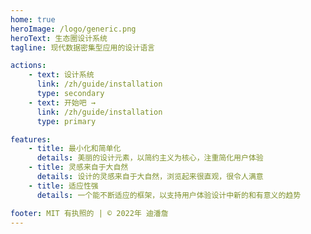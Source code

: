```yaml
---
home: true
heroImage: /logo/generic.png
heroText: 生态圈设计系统
tagline: 现代数据密集型应用的设计语言

actions:
    - text: 设计系统
      link: /zh/guide/installation
      type: secondary
    - text: 开始吧 →
      link: /zh/guide/installation
      type: primary

features:
    - title: 最小化和简单化
      details: 美丽的设计元素，以简约主义为核心，注重简化用户体验
    - title: 灵感来自于大自然
      details: 设计的灵感来自于大自然，浏览起来很直观，很令人满意
    - title: 适应性强
      details: 一个能不断适应的框架，以支持用户体验设计中新的和有意义的趋势

footer: MIT 有执照的 | © 2022年 迪潘詹
---
```

